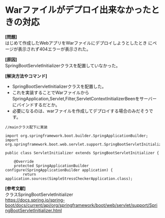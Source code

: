 # Warファイルがデプロイ出来なかったときの対応

**[問題]**  
はじめて作成したWebアプリをWarファイルにデプロイしようとしたとき
にページが表示されず404エラーが表示された。

**[原因]**  
SpringBootServletInitializerクラスを配置していなかった。

**[解決方法やコマンド]**
* SpringBootServletInitializerクラスを配置した。
* これを実装することでWarファイルからSpringApplication,Servlet,Filter,ServletContextInitializerBeenをサーバーにバインドするだとか。
* 必要になるのは、warファイルを作成してデプロイする場合のみだそうです。



```java:mainクラス配下に実装
//mainクラス配下に実装

import org.springframework.boot.builder.SpringApplicationBuilder;
import org.springframework.boot.web.servlet.support.SpringBootServletInitializer;

public class ServletInitializer extends SpringBootServletInitializer {

	@Override
	protected SpringApplicationBuilder configure(SpringApplicationBuilder application) {
		return application.sources(SimpleStressCheckerApplication.class);
```

**[参考文献]**  
クラスSpringBootServletInitializer  
https://docs.spring.io/spring-boot/docs/current/api/org/springframework/boot/web/servlet/support/SpringBootServletInitializer.html
